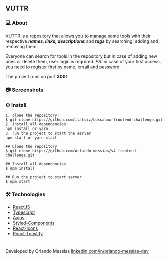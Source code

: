 ## VUTTR

### :computer: About

VUTTR is a repository that allows you to manage some tools with their respective ***names, links, descriptions*** and ***tags*** by searching, adding and removing them.

Everyone can search for tools in the repository but in case of adding new ones or delete them, user login is required. *PS:* in case of your first access, you need to register first by name, email and password.

The project runs on port **3001**.

### :camera: Screenshots


### :gear: Install
```
1. clone the repository:
$ git clone https://github.com/italoiz/bossabox-frontend-challenge.git
2. install all dependencies:
npm install or yarn
3. run the project to start the server
npm start or yarn start

## Clone the repository
$ git clone https://github.com/orlando-messias/v4-frontend-challenge.git

## Install all dependencies
$ npm install

## Run the project to start server
$ npm start
```

### :hammer_and_wrench: Technologies
- [ReactJS](https://reactjs.org)
- [Typescript](https://www.typescriptlang.org)
- [Axios](https://github.com/axios/axios)
- [Styled-Components](https://www.styled-components.com)
- [React-Icons](https://react-icons.netlify.com)
- [React-Toastify](https://fkhadra.github.io/react-toastify)

#
Developed by Orlando Messias [linkedin.com/in/orlando-messias-dev](https://www.linkedin.com/in/orlando-messias-dev)